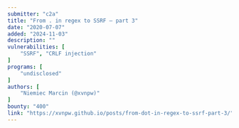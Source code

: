 ```yaml
---
submitter: "c2a"
title: "From . in regex to SSRF — part 3"
date: "2020-07-07"
added: "2024-11-03"
description: ""
vulnerabilities: [
    "SSRF", "CRLF injection"
]
programs: [
    "undisclosed"
]
authors: [
    "Niemiec Marcin (@xvnpw)"
]
bounty: "400"
link: "https://xvnpw.github.io/posts/from-dot-in-regex-to-ssrf-part-3/"
---
```




